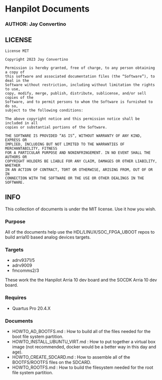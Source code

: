 # Hanpilot Documents
### AUTHOR: Jay Convertino

## LICENSE
```
License MIT

Copyright 2023 Jay Convertino

Permission is hereby granted, free of charge, to any person obtaining a copy of 
this software and associated documentation files (the “Software”), to deal in the 
Software without restriction, including without limitation the rights to use, 
copy, modify, merge, publish, distribute, sublicense, and/or sell copies of the 
Software, and to permit persons to whom the Software is furnished to do so, 
subject to the following conditions:

The above copyright notice and this permission notice shall be included in all 
copies or substantial portions of the Software.

THE SOFTWARE IS PROVIDED “AS IS”, WITHOUT WARRANTY OF ANY KIND, EXPRESS OR 
IMPLIED, INCLUDING BUT NOT LIMITED TO THE WARRANTIES OF MERCHANTABILITY, FITNESS
FOR A PARTICULAR PURPOSE AND NONINFRINGEMENT. IN NO EVENT SHALL THE AUTHORS OR 
COPYRIGHT HOLDERS BE LIABLE FOR ANY CLAIM, DAMAGES OR OTHER LIABILITY, WHETHER 
IN AN ACTION OF CONTRACT, TORT OR OTHERWISE, ARISING FROM, OUT OF OR IN 
CONNECTION WITH THE SOFTWARE OR THE USE OR OTHER DEALINGS IN THE SOFTWARE.
```

## INFO
This collection of documents is under the MIT license. Use it how you wish.

### Purpose
All of the documents help use the HDL/LINUX/SOC_FPGA_UBOOT repos to build arria10 based analog devices targets.

### Targets

- adrv9371/5
- adrv9009
- fmcomms2/3

These work the the Hanpilot Arria 10 dev board and the SOCDK Arria 10 dev board.

### Requires

- Quartus Pro 20.4.X

### Documents

- HOWTO_AD_BOOTFS.md : How to build all of the files needed for the boot file system partition.
- HOWTO_INSTALL_UBUNTU_VIRT.md : How to put together a virtual box image (not recommended, docker would be a better way in this day and age).
- HOWTO_CREATE_SDCARD.md : How to assemble all of the BOOTFS/ROOTFS files on the SDCARD.
- HOWTO_ROOTFS.md : How to build the filesystem needed for the root file system partition.

